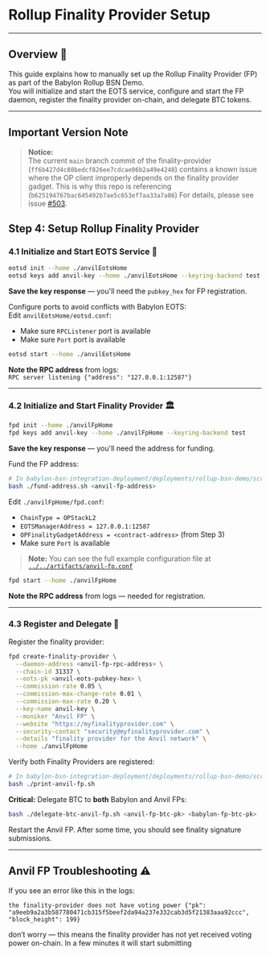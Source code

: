 
<p align="center">  
  <h1>Rollup Finality Provider Setup</h1>  
</p>

---

## Overview 🚀

This guide explains how to manually set up the Rollup Finality Provider (FP) as part of the Babylon Rollup BSN Demo.  
You will initialize and start the EOTS service, configure and start the FP daemon, register the finality provider on-chain, and delegate BTC tokens.

---
## Important Version Note

> **Notice:**  
> The current `main` branch commit of the finality-provider (`ff6b427d4c88bedcf826ee7cdcae06b2a49e4248`) contains a known issue where the OP client improperly depends on the finality provider gadget. This is why this repo is referencing (`b625194767bac645492b7ae5c653ef7aa33a7a86`)
> For details, please see issue [#503](https://github.com/babylonlabs-io/finality-provider/issues/503).



## Step 4: Setup Rollup Finality Provider

### 4.1 Initialize and Start EOTS Service 🔐

```bash
eotsd init --home ./anvilEotsHome
eotsd keys add anvil-key --home ./anvilEotsHome --keyring-backend test
```

**Save the key response** — you'll need the `pubkey_hex` for FP registration.

Configure ports to avoid conflicts with Babylon EOTS:  
Edit `anvilEotsHome/eotsd.conf`:  
- Make sure `RPCListener` port is available  
- Make sure `Port` port is available   

```bash
eotsd start --home ./anvilEotsHome
```

**Note the RPC address** from logs:  
`RPC server listening {"address": "127.0.0.1:12587"}`

---

### 4.2 Initialize and Start Finality Provider 🏛️

```bash
fpd init --home ./anvilFpHome
fpd keys add anvil-key --home ./anvilFpHome --keyring-backend test
```

**Save the key response** — you'll need the address for funding.

Fund the FP address:  
```bash
# In babylon-bsn-integration-deployment/deployments/rollup-bsn-demo/scripts
bash ./fund-address.sh <anvil-fp-address>
```

Edit `./anvilFpHome/fpd.conf`:  
- `ChainType = OPStackL2`  
- `EOTSManagerAddress = 127.0.0.1:12587`  
- `OPFinalityGadgetAddress = <contract-address>` (from Step 3)  
- Make sure `Port` is available

> **Note:** You can see the full example configuration file at [`../../artifacts/anvil-fp.conf`](../../artifacts/anvil-fp.conf)

```bash
fpd start --home ./anvilFpHome
```

**Note the RPC address** from logs — needed for registration.

---

### 4.3 Register and Delegate 🎯

Register the finality provider:  
```bash
fpd create-finality-provider \
  --daemon-address <anvil-fp-rpc-address> \
  --chain-id 31337 \
  --eots-pk <anvil-eots-pubkey-hex> \
  --commission-rate 0.05 \
  --commission-max-change-rate 0.01 \
  --commission-max-rate 0.20 \
  --key-name anvil-key \
  --moniker "Anvil FP" \
  --website "https://myfinalityprovider.com" \
  --security-contact "security@myfinalityprovider.com" \
  --details "finality provider for the Anvil network" \
  --home ./anvilFpHome
```

Verify both Finality Providers are registered:  
```bash
# In babylon-bsn-integration-deployment/deployments/rollup-bsn-demo/scripts
bash ./print-anvil-fp.sh
```

**Critical:** Delegate BTC to **both** Babylon and Anvil FPs:  
```bash
bash ./delegate-btc-anvil-fp.sh <anvil-fp-btc-pk> <babylon-fp-btc-pk>
```

Restart the Anvil FP. After some time, you should see finality signature submissions.

---

## Anvil FP Troubleshooting ⚠️
If you see an error like this in the logs:

```plaintext
the finality-provider does not have voting power {"pk": "a9eeb9a2a3b587780471cb315f5beef2da94a237e332cab3d5f21383aaa92ccc", "block_height": 199}
```
don’t worry — this means the finality provider has not yet received voting power on-chain. In a few minutes it will start submitting
